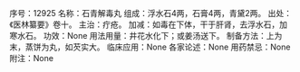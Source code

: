 序号：12925
名称：石青解毒丸
组成：浮水石4两，石膏4两，青黛2两。
出处：《医林纂要》卷十。
主治：疔疮。
加减：如毒在下体，干于肝肾，去浮水石，加寒水石。
功效：None
用法用量：井花水化下；或姜汤送下。
制备方法：上为末，蒸饼为丸，如芡实大。
临床应用：None
各家论述：None
用药禁忌：None
附注：None

